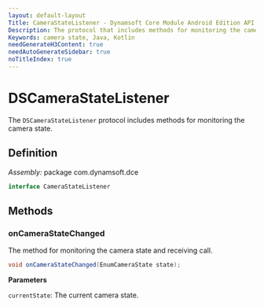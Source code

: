 ```yaml
---
layout: default-layout
Title: CameraStateListener - Dynamsoft Core Module Android Edition API Reference
Description: The protocol that includes methods for monitoring the camera state.
Keywords: camera state, Java, Kotlin
needGenerateH3Content: true
needAutoGenerateSidebar: true
noTitleIndex: true
---
```


# DSCameraStateListener

The `DSCameraStateListener` protocol includes methods for monitoring the camera state.

## Definition

*Assembly:* package com.dynamsoft.dce

```java
interface CameraStateListener
```

## Methods

### onCameraStateChanged

The method for monitoring the camera state and receiving call.

```java
void onCameraStateChanged(EnumCameraState state);
```

**Parameters**

`currentState`: The current camera state.
